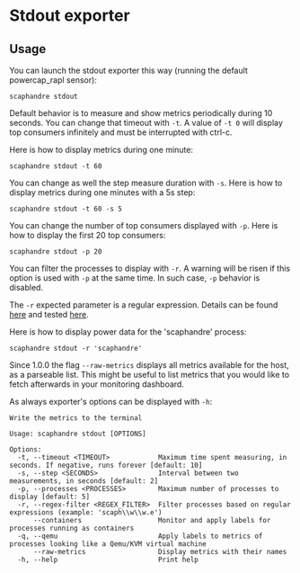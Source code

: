 # Stdout exporter

## Usage

You can launch the stdout exporter this way (running the default powercap_rapl sensor):

	scaphandre stdout

Default behavior is to measure and show metrics periodically during 10 seconds. You can change that timeout with `-t`.
A value of `-t 0` will display top consumers infinitely and must be interrupted with ctrl-c.

Here is how to display metrics during one minute:

    scaphandre stdout -t 60

You can change as well the step measure duration with `-s`. Here is how to display metrics during one minutes with a 5s step:

    scaphandre stdout -t 60 -s 5

You can change the number of top consumers displayed with `-p`. Here is how to display the first 20 top consumers:

    scaphandre stdout -p 20

You can filter the processes to display with `-r`. A warning will be risen if this option is used with `-p` at the same time.
In such case, `-p` behavior is disabled.

The `-r` expected parameter is a regular expression. Details can be found [here](https://docs.rs/regex/1.4.5/regex/#syntax) and tested [here](https://rustexp.lpil.uk/).

Here is how to display power data for the 'scaphandre' process:

    scaphandre stdout -r 'scaphandre'

Since 1.0.0 the flag `--raw-metrics` displays all metrics available for the host, as a parseable list. This might be useful to list metrics that you would like to fetch afterwards in your monitoring dashboard.

As always exporter's options can be displayed with `-h`:

	Write the metrics to the terminal

    Usage: scaphandre stdout [OPTIONS]

    Options:
      -t, --timeout <TIMEOUT>            Maximum time spent measuring, in seconds. If negative, runs forever [default: 10]
      -s, --step <SECONDS>               Interval between two measurements, in seconds [default: 2]
      -p, --processes <PROCESSES>        Maximum number of processes to display [default: 5]
      -r, --regex-filter <REGEX_FILTER>  Filter processes based on regular expressions (example: 'scaph\\w\\w.e')
          --containers                   Monitor and apply labels for processes running as containers
      -q, --qemu                         Apply labels to metrics of processes looking like a Qemu/KVM virtual machine
          --raw-metrics                  Display metrics with their names
      -h, --help                         Print help